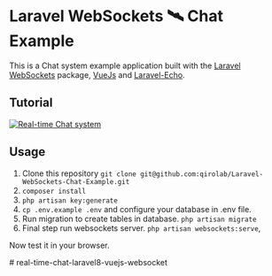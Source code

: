 # Laravel WebSockets 🛰 Chat Example

This is a Chat system example application built with the [Laravel WebSockets](https://github.com/beyondcode/laravel-websockets) package, [VueJs](https://vuejs.org/) and [Laravel-Echo](https://laravel.com/docs/5.7/broadcasting#installing-laravel-echo).

## Tutorial
[![Real-time Chat system](http://i3.ytimg.com/vi/H_4UubWE9NQ/hqdefault.jpg)](https://www.youtube.com/watch?v=H_4UubWE9NQ&list=PL1TrjkMQ8UbWfFUCimQ50CdrR_J7QvEFW)

## Usage

1. Clone this repository
`git clone git@github.com:qirolab/Laravel-WebSockets-Chat-Example.git`
2. `composer install`
3. `php artisan key:generate`
4. `cp .env.example .env` and configure your database in .env file.
5. Run migration to create tables in database.
`php artisan migrate`
6. Final step run websockets server.
`php artisan websockets:serve`,

Now test it in your browser.



#   r e a l - t i m e - c h a t - l a r a v e l 8 - v u e j s - w e b s o c k e t  
 